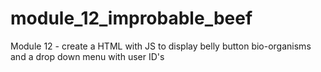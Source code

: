 # module_12_improbable_beef
Module 12 - create a HTML with JS to display belly button bio-organisms and a drop down menu with user ID's

